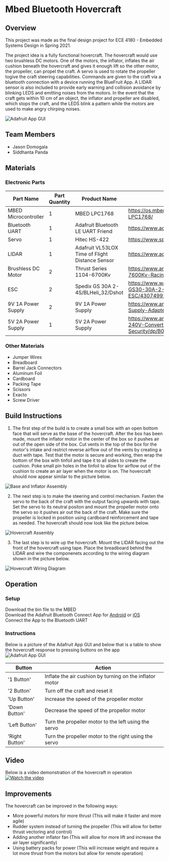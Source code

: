 # Mbed Bluetooth Hovercraft

## Overview
This project was made as the final design project for ECE 4180 - Embedded Systems Design in Spring 2021.

The project idea is a fully functional hovercraft. The hovercraft would use two brushless DC motors. One of the motors, the inflator, inflates the air cushion beneath the hovercraft and gives it enough lift so the other motor, the propeller, can propel the craft. A servo is used to rotate the propeller togive the craft steering capabilities. Commands are given to the craft via a bluetooth connection with a device running the BlueFruit App. A LIDAR sensor is also included to provide early warning and collision avoidance by blinking LEDS and emitting noises from the motors. In the event that the craft gets within 10 cm of an object, the inflator and propeller are disabled, which stops the craft, and the LEDS blink a pattern while the motors are used to make angry chirping noises.  

![Adafruit App GUI](https://github.com/jdomogala/Hovercraft/blob/main/Hover.JPG?raw=true)  

## Team Members
* Jason Domogala
* Siddhanta Panda

## Materials 
### Electronic Parts
|  Part Name           | Part Quantity |  Product Name                                   |  Product Link                                                                        |
|----------------------|---------------|-------------------------------------------------|--------------------------------------------------------------------------------------|
| MBED Microcontroller |       1       | MBED LPC1768                                    | https://os.mbed.com/platforms/mbed-LPC1768/                                          | 
| Bluetooth UART       |       1       | Adafruit Bluetooth LE UART Friend               | https://www.adafruit.com/product/2479                                                | 
| Servo                |       1       | Hitec HS-422                                    | https://www.sparkfun.com/products/11884                                              |
| LIDAR                |       1       | Adafruit VL53LOX Time of Flight Distance Sensor | https://www.adafruit.com/product/3317                                                |
| Brushless DC Motor   |       2       | Thrust Series 1104-6700Kv                       | https://www.amazon.com/BLH-Q-1104-7600Kv-Racing-Motor/dp/B0772WVHGJ                  |
| ESC                  |       2       | Spedix GS 30A 2-4S/BLHeli_32/Dshot              | https://www.walmart.com/ip/Spedix-GS30-30A-2-4s-BLHeli-32-Dshot-ESC/430749917        |
| 9V 1A Power Supply   |       2       | 9V 1A Power Supply                              | https://www.amazon.com/Arduino-Power-Supply-Adapter-110V/dp/B018OLREG4               |
| 5V 2A Power Supply   |       1       | 5V 2A Power Supply                              | https://www.amazon.com/ALITOVE-100V-240V-Converter-5-5x2-1mm-Security/dp/B078RXZM4C/ |


### Other Materials
* Jumper Wires
* Breadboard
* Barrel Jack Connectors
* Aluminum Foil
* Cardboard
* Packing Tape
* Scissors
* Exacto
* Screw Driver


## Build Instructions
1. The first step of the build is to create a small box with an open bottom face that will serve as the base of the hovercraft. After the box has been made, mount the inflator motor in the center of the box so it pushes air out of the open side of the box. Cut vents in the top of the box for the motor's intake and restrict reverse airflow out of the vents by creating a duct with tape. Test that the motor is secure and working, then wrap the bottom of the box with tinfoil and tape it to all sides to create the cushion. Poke small pin holes in the tinfoil to allow for airflow out of the cushion to create an air layer when the motor is on. The hovercraft should now appear similar to the picture below.  

![Base and Inflator Assembly](https://github.com/jdomogala/Hovercraft/blob/main/Inflator.JPG?raw=true)  

2. The next step is to make the steering and control mechanism. Fasten the servo to the back of the craft with the output facing upwards with tape. Set the servo to its neutral positon and mount the propeller motor onto the servo so it pushes air out the back of the craft. Make sure the propeller is locked in position using cardboard reinforcement and tape as needed. The hovercraft should now look like the picture below.  

![Hovercraft Assembly](https://github.com/jdomogala/Hovercraft/blob/main/Propeller.JPG?raw=true)  

3. The last step is to wire up the hovercraft. Mount the LIDAR facing out the front of the hovercraft using tape. Place the breadboard behind the LIDAR and wire the componenets according to the wiring diagram shown in the picture below.  

![Hovercraft Wiring Diagram](https://github.com/jdomogala/Hovercraft/blob/main/Wiring.JPG?raw=true)

## Operation
### Setup
Download the bin file to the MBED  
Download the Adafruit Bluetooth Connect App for [Android](https://play.google.com/store/apps/details?id=com.adafruit.bluefruit.le.connect&hl=en_US) or [iOS](https://itunes.apple.com/us/app/adafruit-bluefruit-le-connect/id830125974?mt=8)  
Connect the App to the Bluetooth UART 

### Instructions
Below is a picture of the Adafruit App GUI and below that is a table to show the hovercraft response to pressing buttons on the app  
![Adafruit App GUI](https://github.com/jdomogala/Hovercraft/blob/main/Adafruit.png?raw=true)

|  Button        |  Action         |
|----------------|-----------------|
| '1 Button'     | Inflate the air cushion by turning on the inflator motor  |
| '2 Button'     | Turn off the craft and reset it                           |
| 'Up Button'    | Increase the speed of the propeller motor                 |
| 'Down Button'  | Decrease the speed of the propellor motor                 |
| 'Left Button'  | Turn the propeller motor to the left using the servo      |
| 'Right Button' | Turn the propeller motor to the right using the servo     |  

## Video
Below is a video demonstration of the hovercraft in operation  
[![Watch the video](https://img.youtube.com/vi/8YloxDpKNwA/hqdefault.jpg)](https://www.youtube.com/watch?v=8YloxDpKNwA)


## Improvements
The hovercraft can be improved in the following ways:
* More powerful motors for more thrust (This will make it faster and more agile)
* Rudder system instead of turning the propeller (This will allow for better thrust vectoring and control)
* Adding another inflator fan (This will allow for more lift and increase the air layer significantly)
* Using battery packs for power (This will increase weight and require a lot more thrust from the motors but allow for remote operation)
